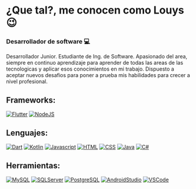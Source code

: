 # ¿Que tal?, me conocen como Louys 😉

### Desarrollador de software :computer:

Desarrollador Junior. Estudiante de Ing. de Software. Apasionado del area, siempre en continuo aprendizaje para aprender de todas las areas de las tecnologicas y aplicar esos conocimientos en mi trabajo. Dispuesto a aceptar nuevos desafios para poner a prueba mis habilidades para crecer a nivel profesional.

## Frameworks:
[![Flutter](https://img.shields.io/badge/Flutter-02569B?style=for-the-badge&logo=flutter&logoColor=white)]()
[![NodeJS](https://img.shields.io/badge/Node.js-43853D?style=for-the-badge&logo=node.js&logoColor=white)]()

## Lenguajes: 
[![Dart](https://img.shields.io/badge/Dart-0175C2?style=for-the-badge&logo=dart&logoColor=white)]()
[![Kotlin](https://img.shields.io/badge/Kotlin-0095D5?&style=for-the-badge&logo=kotlin&logoColor=white)]()
[![Javascript](https://img.shields.io/badge/JavaScript-F7DF1E?style=for-the-badge&logo=javascript&logoColor=black)]()
[![HTML](https://img.shields.io/badge/HTML5-E34F26?style=for-the-badge&logo=html5&logoColor=white)]()
[![CSS](https://img.shields.io/badge/CSS3-1572B6?style=for-the-badge&logo=css3&logoColor=white)]()
[![Java](https://img.shields.io/badge/Java-ED8B00?style=for-the-badge&logo=java&logoColor=white)]()
[![C#](https://img.shields.io/badge/C%23-239120?style=for-the-badge&logo=c-sharp&logoColor=white)]()

## Herramientas: 
[![MySQL](https://img.shields.io/badge/MySQL-00000F?style=for-the-badge&logo=mysql&logoColor=white)]()
[![SQLServer](https://img.shields.io/badge/Microsoft_SQL_Server-CC2927?style=for-the-badge&logo=microsoft-sql-server&logoColor=white)]()
[![PostgreSQL](https://img.shields.io/badge/PostgreSQL-316192?style=for-the-badge&logo=postgresql&logoColor=white)]()
[![AndroidStudio](https://img.shields.io/badge/Android_Studio-3DDC84?style=for-the-badge&logo=android-studio&logoColor=white)]()
[![VSCode](https://img.shields.io/badge/Visual_Studio_Code-0078D4?style=for-the-badge&logo=visual%20studio%20code&logoColor=white)]()



